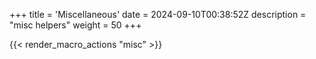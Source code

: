 +++
title = 'Miscellaneous'
date = 2024-09-10T00:38:52Z
description = "misc helpers"
weight = 50
+++

{{< render_macro_actions "misc" >}}

